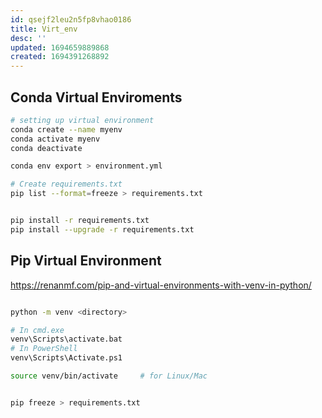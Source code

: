 ```yaml
---
id: qsejf2leu2n5fp8vhao0186
title: Virt_env
desc: ''
updated: 1694659889868
created: 1694391268892
---
```


## Conda Virtual Enviroments
```sh
# setting up virtual environment
conda create --name myenv    
conda activate myenv
conda deactivate

conda env export > environment.yml

# Create requirements.txt
pip list --format=freeze > requirements.txt


pip install -r requirements.txt
pip install --upgrade -r requirements.txt

```


## Pip Virtual Environment
https://renanmf.com/pip-and-virtual-environments-with-venv-in-python/
``` sh

python -m venv <directory>

# In cmd.exe
venv\Scripts\activate.bat
# In PowerShell
venv\Scripts\Activate.ps1

source venv/bin/activate     # for Linux/Mac


pip freeze > requirements.txt
```